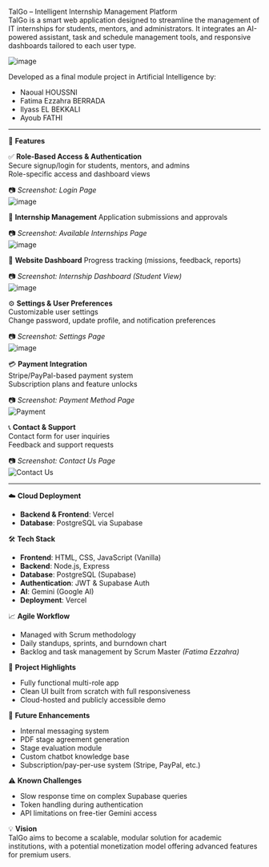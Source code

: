 TalGo – Intelligent Internship Management Platform  
TalGo is a smart web application designed to streamline the management of IT internships for students, mentors, and administrators. It integrates an AI-powered assistant, task and schedule management tools, and responsive dashboards tailored to each user type.

![image](https://github.com/user-attachments/assets/9d7c4777-4aaf-4021-bcb8-76f7080ee2a0)


Developed as a final module project in Artificial Intelligence by:

- Naoual HOUSSNI  
- Fatima Ezzahra BERRADA  
- Ilyass EL BEKKALI  
- Ayoub FATHI  

---

🚀 **Features**

✅ **Role-Based Access & Authentication**  
Secure signup/login for students, mentors, and admins  
Role-specific access and dashboard views  

📷 *Screenshot: Login Page*  
![image](https://github.com/user-attachments/assets/8fba6b3b-d6ce-4b09-8ff9-0de38a63a6af)


🎯 **Internship Management**
Application submissions and approvals 

📷 *Screenshot: Available Internships Page*  
![image](https://github.com/user-attachments/assets/c265dfd2-ecff-48d1-abad-0005f49e197e)

💼 **Website Dashboard**
Progress tracking (missions, feedback, reports)  

📷 *Screenshot: Internship Dashboard (Student View)*  
![image](https://github.com/user-attachments/assets/ac2336c4-6665-4182-8518-2835fbe95296)


⚙️ **Settings & User Preferences**  
Customizable user settings  
Change password, update profile, and notification preferences  

📷 *Screenshot: Settings Page*  
![image](https://github.com/user-attachments/assets/2b62e874-80a5-40fa-9d15-22a22f3612e7)


💳 **Payment Integration**  
Stripe/PayPal-based payment system  
Subscription plans and feature unlocks  

📷 *Screenshot: Payment Method Page*  
![Payment](./screenshots/payment.png)

📞 **Contact & Support**  
Contact form for user inquiries  
Feedback and support requests  

📷 *Screenshot: Contact Us Page*  
![Contact Us](./screenshots/contact-us.png)

---

☁️ **Cloud Deployment**  
- **Backend & Frontend**: Vercel  
- **Database**: PostgreSQL via Supabase  

🛠 **Tech Stack**  
- **Frontend**: HTML, CSS, JavaScript (Vanilla)  
- **Backend**: Node.js, Express  
- **Database**: PostgreSQL (Supabase)  
- **Authentication**: JWT & Supabase Auth  
- **AI**: Gemini (Google AI)  
- **Deployment**: Vercel  

📈 **Agile Workflow**  
- Managed with Scrum methodology  
- Daily standups, sprints, and burndown chart  
- Backlog and task management by Scrum Master *(Fatima Ezzahra)*  

📌 **Project Highlights**  
- Fully functional multi-role app  
- Clean UI built from scratch with full responsiveness  
- Cloud-hosted and publicly accessible demo  

🔧 **Future Enhancements**
- Internal messaging system  
- PDF stage agreement generation  
- Stage evaluation module  
- Custom chatbot knowledge base  
- Subscription/pay-per-use system (Stripe, PayPal, etc.)

⚠️ **Known Challenges**
- Slow response time on complex Supabase queries  
- Token handling during authentication  
- API limitations on free-tier Gemini access  

💡 **Vision**  
TalGo aims to become a scalable, modular solution for academic institutions, with a potential monetization model offering advanced features for premium users.
